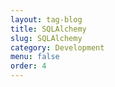 ```yaml
---
layout: tag-blog
title: SQLAlchemy
slug: SQLAlchemy
category: Development
menu: false
order: 4
---
```

